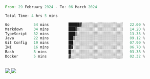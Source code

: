 
<!--START_SECTION:waka-->

```rust
From: 29 February 2024 - To: 06 March 2024

Total Time: 4 hrs 5 mins

Go           54 mins         █████▓░░░░░░░░░░░░░░░░░░░   22.00 %
Markdown     34 mins         ███▓░░░░░░░░░░░░░░░░░░░░░   14.20 %
TypeScript   32 mins         ███▒░░░░░░░░░░░░░░░░░░░░░   13.33 %
Java         22 mins         ██▒░░░░░░░░░░░░░░░░░░░░░░   09.12 %
Git Config   19 mins         ██░░░░░░░░░░░░░░░░░░░░░░░   07.90 %
INI          16 mins         █▓░░░░░░░░░░░░░░░░░░░░░░░   06.70 %
Bash         8 mins          █░░░░░░░░░░░░░░░░░░░░░░░░   03.38 %
Docker       5 mins          ▓░░░░░░░░░░░░░░░░░░░░░░░░   02.32 %
```

<!--END_SECTION:waka-->


<div style="display: inline_block"><br>
  <a style="border-radius:10px;" href="https://www.linkedin.com/in/yan-fernandes-55a81a201/" target="_blank"><img src="https://img.shields.io/badge/LinkedIn-0077B5?style=for-the-badge&logo=linkedin&logoColor=white" target="_blank"</a> 
  <a style="border-radius:10px;" href = "mailto:yanfernandes404@gmail.com"><img src="https://img.shields.io/badge/-Gmail-%23333?style=for-the-badge&logo=gmail&logoColor=white" target="_blank"></a>
</div>
